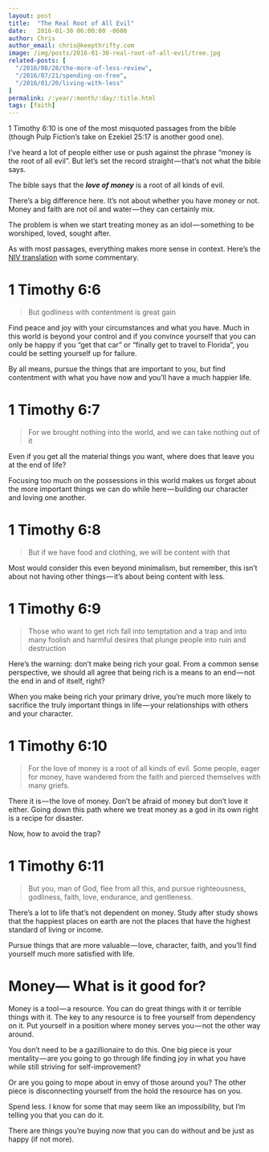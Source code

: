 ```yaml
---
layout: post
title:  "The Real Root of All Evil"
date:   2016-01-30 06:00:00 -0600
author: Chris
author_email: chris@keepthrifty.com
image: /img/posts/2016-01-30-real-root-of-all-evil/tree.jpg
related-posts: [
  "/2016/08/28/the-more-of-less-review",
  "/2016/07/21/spending-on-free",
  "/2016/01/20/living-with-less"
]
permalink: /:year/:month/:day/:title.html
tags: [faith]
---
```


1 Timothy 6:10 is one of the most misquoted passages from the bible (though Pulp Fiction’s take on Ezekiel 25:17 is another good one).

I’ve heard a lot of people either use or push against the phrase “money is the root of all evil”. But let’s set the record straight — that’s not what the bible says.

The bible says that the ___love of money___ is a root of all kinds of evil.

There’s a big difference here. It’s not about whether you have money or not. Money and faith are not oil and water — they can certainly mix.

The problem is when we start treating money as an idol — something to be worshiped, loved, sought after.

As with most passages, everything makes more sense in context. Here’s the [NIV translation][niv-translation] with some commentary.

# 1 Timothy 6:6 #

> But godliness with contentment is great gain

Find peace and joy with your circumstances and what you have. Much in this world is beyond your control and if you convince yourself that you can only be happy if you “get that car” or “finally get to travel to Florida”, you could be setting yourself up for failure.

By all means, pursue the things that are important to you, but find contentment with what you have now and you’ll have a much happier life.

# 1 Timothy 6:7 #

> For we brought nothing into the world, and we can take nothing out of it

Even if you get all the material things you want, where does that leave you at the end of life?

Focusing too much on the possessions in this world makes us forget about the more important things we can do while here — building our character and loving one another.


# 1 Timothy 6:8 #

> But if we have food and clothing, we will be content with that

Most would consider this even beyond minimalism, but remember, this isn’t about not having other things — it’s about being content with less.

# 1 Timothy 6:9 #

> Those who want to get rich fall into temptation and a trap and into many foolish and harmful desires that plunge people into ruin and destruction

Here’s the warning: don’t make being rich your goal. From a common sense perspective, we should all agree that being rich is a means to an end — not the end in and of itself, right?

When you make being rich your primary drive, you’re much more likely to sacrifice the truly important things in life — your relationships with others and your character.

# 1 Timothy 6:10 #

> For the love of money is a root of all kinds of evil. Some people, eager for money, have wandered from the faith and pierced themselves with many griefs.

There it is — the love of money. Don’t be afraid of money but don’t love it either. Going down this path where we treat money as a god in its own right is a recipe for disaster.

Now, how to avoid the trap?

# 1 Timothy 6:11 #

> But you, man of God, flee from all this, and pursue righteousness, godliness, faith, love, endurance, and gentleness.

There’s a lot to life that’s not dependent on money. Study after study shows that the happiest places on earth are not the places that have the highest standard of living or income.

Pursue things that are more valuable — love, character, faith, and you’ll find yourself much more satisfied with life.

# Money— What is it good for? #

Money is a tool — a resource. You can do great things with it or terrible things with it. The key to any resource is to free yourself from dependency on it. Put yourself in a position where money serves you — not the other way around.

You don’t need to be a gazillionaire to do this. One big piece is your mentality — are you going to go through life finding joy in what you have while still striving for self-improvement?

Or are you going to mope about in envy of those around you? The other piece is disconnecting yourself from the hold the resource has on you.

Spend less. I know for some that may seem like an impossibility, but I’m telling you that you can do it.

There are things you’re buying now that you can do without and be just as happy (if not more).

[niv-translation]: https://www.biblegateway.com/passage/?search=1%20Timothy%206:6-11
